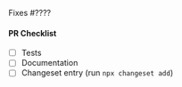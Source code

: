 <!-- Thank you for your interest in contributing to OpenZeppelin! -->

<!-- Consider opening an issue for discussion prior to submitting a PR. -->

<!-- New features will be merged faster if they were first discussed and designed with the team. -->

Fixes #???? <!-- Fill in with issue number -->

<!-- Describe the changes introduced in this pull request. -->

<!-- Include any context necessary for understanding the PR's purpose. -->

#### PR Checklist

<!-- Before merging the pull request all of the following must be complete. -->

<!-- Feel free to submit a PR or Draft PR even if some items are pending. -->

<!-- Some of the items may not apply. -->

- [ ] Tests
- [ ] Documentation
- [ ] Changeset entry (run `npx changeset add`)
